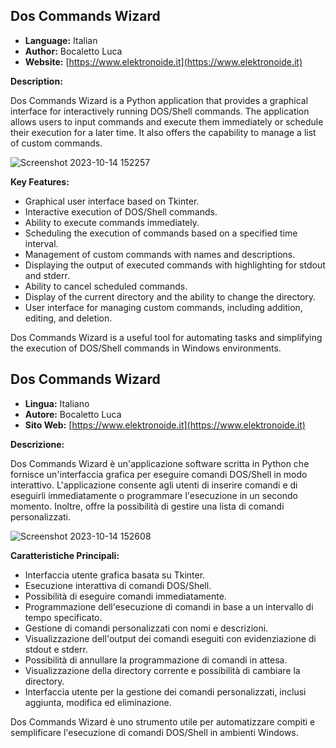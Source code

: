 ## Dos Commands Wizard

- **Language:** Italian
- **Author:** Bocaletto Luca
- **Website:** [https://www.elektronoide.it](https://www.elektronoide.it)

**Description:**

Dos Commands Wizard is a Python application that provides a graphical interface for interactively running DOS/Shell commands. The application allows users to input commands and execute them immediately or schedule their execution for a later time. It also offers the capability to manage a list of custom commands.

![Screenshot 2023-10-14 152257](https://github.com/elektronoide/Dos-Commands-Wizard/assets/134635227/31531a84-cb91-4fed-981d-daedd36f9d76)

**Key Features:**

- Graphical user interface based on Tkinter.
- Interactive execution of DOS/Shell commands.
- Ability to execute commands immediately.
- Scheduling the execution of commands based on a specified time interval.
- Management of custom commands with names and descriptions.
- Displaying the output of executed commands with highlighting for stdout and stderr.
- Ability to cancel scheduled commands.
- Display of the current directory and the ability to change the directory.
- User interface for managing custom commands, including addition, editing, and deletion.

Dos Commands Wizard is a useful tool for automating tasks and simplifying the execution of DOS/Shell commands in Windows environments.

## Dos Commands Wizard

- **Lingua:** Italiano
- **Autore:** Bocaletto Luca
- **Sito Web:** [https://www.elektronoide.it](https://www.elektronoide.it)

**Descrizione:**

Dos Commands Wizard è un'applicazione software scritta in Python che fornisce un'interfaccia grafica per eseguire comandi DOS/Shell in modo interattivo. L'applicazione consente agli utenti di inserire comandi e di eseguirli immediatamente o programmare l'esecuzione in un secondo momento. Inoltre, offre la possibilità di gestire una lista di comandi personalizzati.

![Screenshot 2023-10-14 152608](https://github.com/elektronoide/Dos-Commands-Wizard/assets/134635227/59115c8b-9f2f-4d94-8097-3b9f83ca181e)

**Caratteristiche Principali:**

- Interfaccia utente grafica basata su Tkinter.
- Esecuzione interattiva di comandi DOS/Shell.
- Possibilità di eseguire comandi immediatamente.
- Programmazione dell'esecuzione di comandi in base a un intervallo di tempo specificato.
- Gestione di comandi personalizzati con nomi e descrizioni.
- Visualizzazione dell'output dei comandi eseguiti con evidenziazione di stdout e stderr.
- Possibilità di annullare la programmazione di comandi in attesa.
- Visualizzazione della directory corrente e possibilità di cambiare la directory.
- Interfaccia utente per la gestione dei comandi personalizzati, inclusi aggiunta, modifica ed eliminazione.

Dos Commands Wizard è uno strumento utile per automatizzare compiti e semplificare l'esecuzione di comandi DOS/Shell in ambienti Windows.
